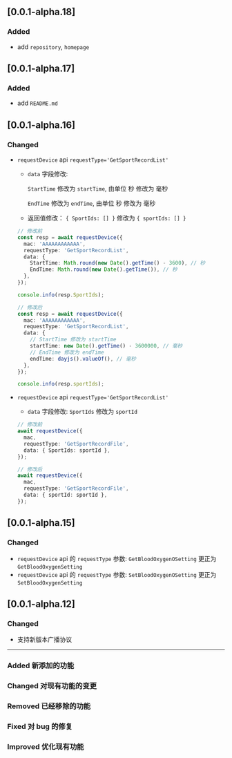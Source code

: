 ## [0.0.1-alpha.18]

### Added

- add `repository`, `homepage`

## [0.0.1-alpha.17]

### Added

- add `README.md`

## [0.0.1-alpha.16]

### Changed

- `requestDevice` api `requestType='GetSportRecordList'`

  - `data` 字段修改:

    `StartTime` 修改为 `startTime`, 由单位 秒 修改为 毫秒

    `EndTime` 修改为 `endTime`, 由单位 秒 修改为 毫秒

  - 返回值修改：
    `{ SportIds: [] }` 修改为 `{ sportIds: [] }`

  ```ts
  // 修改前
  const resp = await requestDevice({
    mac: 'AAAAAAAAAAAA',
    requestType: 'GetSportRecordList',
    data: {
      StartTime: Math.round(new Date().getTime() - 3600), // 秒
      EndTime: Math.round(new Date().getTime()), // 秒
    },
  });

  console.info(resp.SportIds);

  // 修改后
  const resp = await requestDevice({
    mac: 'AAAAAAAAAAAA',
    requestType: 'GetSportRecordList',
    data: {
      // StartTime 修改为 startTime
      startTime: new Date().getTime() - 3600000, // 毫秒
      // EndTime 修改为 endTime
      endTime: dayjs().valueOf(), // 毫秒
    },
  });

  console.info(resp.sportIds);
  ```

- `requestDevice` api `requestType='GetSportRecordList'`

  - `data` 字段修改: `SportIds` 修改为 `sportId`

  ```ts
  // 修改前
  await requestDevice({
    mac,
    requestType: 'GetSportRecordFile',
    data: { SportIds: sportId },
  });

  // 修改后
  await requestDevice({
    mac,
    requestType: 'GetSportRecordFile',
    data: { sportId: sportId },
  });
  ```

## [0.0.1-alpha.15]

### Changed

- `requestDevice` api 的 `requestType` 参数: `GetBloodOxygenOSetting` 更正为 `GetBloodOxygenSetting`
- `requestDevice` api 的 `requestType` 参数: `SetBloodOxygenOSetting` 更正为 `SetBloodOxygenSetting`

## [0.0.1-alpha.12]

### Changed

- 支持新版本广播协议

---

### Added 新添加的功能

### Changed 对现有功能的变更

### Removed 已经移除的功能

### Fixed 对 bug 的修复

### Improved 优化现有功能
